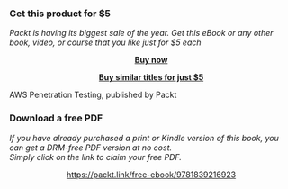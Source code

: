 
### Get this product for $5

<i>Packt is having its biggest sale of the year. Get this eBook or any other book, video, or course that you like just for $5 each</i>


<b><p align='center'>[Buy now](https://packt.link/9781839216923)</p></b>


<b><p align='center'>[Buy similar titles for just $5](https://subscription.packtpub.com/search)</p></b>


AWS Penetration Testing, published by Packt
### Download a free PDF

 <i>If you have already purchased a print or Kindle version of this book, you can get a DRM-free PDF version at no cost.<br>Simply click on the link to claim your free PDF.</i>
<p align="center"> <a href="https://packt.link/free-ebook/9781839216923">https://packt.link/free-ebook/9781839216923 </a> </p>